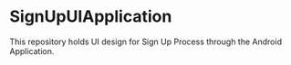 # SignUpUIApplication
This repository holds UI design for Sign Up Process through the Android Application.
